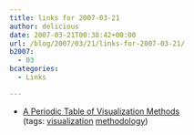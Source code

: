 ```yaml
---
title: links for 2007-03-21
author: delicious
date: 2007-03-21T00:38:42+00:00
url: /blog/2007/03/21/links-for-2007-03-21/
b2007:
  - 03
bcategories:
  - Links

---
```

  * <div>
      <a href="http://www.visual-literacy.org/periodic_table/periodic_table.html">A Periodic Table of Visualization Methods</a>
    </div>
    
    <div>
      (tags: <a href="http://del.icio.us/frodenas/visualization">visualization</a> <a href="http://del.icio.us/frodenas/methodology">methodology</a>)
    </div>